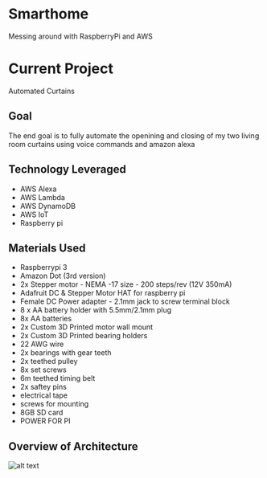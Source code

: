 # Smarthome
Messing around with RaspberryPi and AWS

# Current Project
Automated Curtains
## Goal
The end goal is to fully automate the openining and closing of my two living room curtains using voice commands and amazon alexa
## Technology Leveraged
* AWS Alexa
* AWS Lambda
* AWS DynamoDB
* AWS IoT
* Raspberry pi
## Materials Used
* Raspberrypi 3
* Amazon Dot (3rd version)
* 2x Stepper motor - NEMA -17 size - 200 steps/rev (12V 350mA)
* Adafruit DC & Stepper Motor HAT for raspberry pi
* Female DC Power adapter - 2.1mm jack to screw terminal block
* 8 x AA battery holder with 5.5mm/2.1mm plug
* 8x AA batteries
* 2x Custom 3D Printed motor wall mount
* 2x Custom 3D Printed bearing holders
* 22 AWG wire
* 2x bearings with gear teeth
* 2x teethed pulley
* 8x set screws
* 6m teethed timing belt
* 2x saftey pins
* electrical tape
* screws for mounting
* 8GB SD card
* POWER FOR PI
## Overview of Architecture
![alt text](https://github.com/thomasmburke/smarthome/blob/master/docs/Curtain_Architecture.png)

